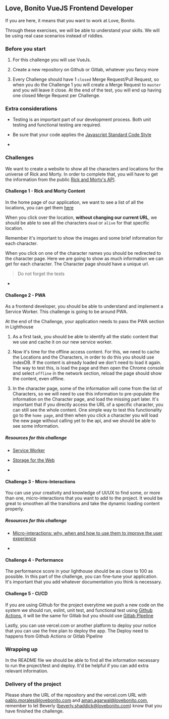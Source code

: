 ## Love, Bonito VueJS Frontend Developer
 
 
If you are here, it means that you want to work at Love, Bonito. 


Through these exercises, we will be able to understand your skills. We will be using real case scenarios instead of riddles. 


### Before you start 

1. For this challenge you will use VueJs. 

2. Create a new repository on Github or Gitlab, whatever you fancy more

3. Every Challenge should have 1 `closed` Merge Request/Pull Request, so when you do the Challenge 1 you will create a Merge Request to `master` and you will leave it close. At the end of the test, you  will end up having one closed Merge Request per Challenge.


### Extra considerations

* Testing is an important part of our development process. Both unit testing and functional testing are required.

* Be sure that your code applies the [Javascript Standard Code Style](https://standardjs.com/) 


-
### Challenges

We want to create a website to show all the characters and locations for the universe of Rick and Morty. In order to complete that, you will have to get the information from the public [Rick and Morty's API](https://rickandmortyapi.com/). 


#### Challenge 1 - Rick and Morty Content

In the home page of our application, we want to see a list of all the locations, you can get them [here](https://rickandmortyapi.com/documentation/#get-all-locations) 

When you click over the location, **without changing our current URL**, we should be able to see all the characters `dead` or `alive` for that specific location. 

Remember it's important to show the images and some brief information for each character. 

When you click on one of the character names you should be redirected to the character page. Here we are going to show as much information we can get for each character. The Character page should have a unique url.

> Do not forget the tests


-

#### Challenge 2 - PWA

As a frontend developer, you should be able to understand and implement a Service Worker. This challenge is going to be around PWA. 

At the end of the Challenge, your application needs to pass the PWA section in Lighthouse

1. As a first task, you should be able to identify all the static content that we use and cache it on our new service worker. 

2. Now it's time for the offline access content. For this, we need to cache the Locations and the Characters, in order to do this you should use indexDB. If the content is already loaded we don't need to load it again. The way to test this, is load the page and then open the Chrome console and select `offline` in the network section, reload the page should show the content, even offline.

3. In the character page, some of the information will come from the list of Characters, so we will need to use this information to pre-populate the information on the Character page, and load the missing part later. It's important that if you directly access the URL of a specific character, you can still see the whole content.
One simple way to test this functionality go to the `home page`, and then when you click a character you will load the new page without calling yet to the api, and we should be able to see some information. 


##### Resources for this challenge

- [Service Worker](https://developers.google.com/web/fundamentals/primers/service-workers)
- [Storage for the Web](https://web.dev/storage-for-the-web/) 


-
#### Challenge 3 - Micro-Interactions

You can use your creativity and knowledge of UI/UX to find some, or more than one, micro-interactions that you want to add to the project. It would be great to smoothen all the transitions and take the dynamic loading content properly. 

##### Resources for this challenge
- [Micro-interactions: why, when and how to use them to improve the user experience](https://uxdesign.cc/micro-interactions-why-when-and-how-to-use-them-to-boost-the-ux-17094b3baaa0)

-
#### Challenge 4 - Performance

The performance score in your lighthouse should be as close to 100 as possible. In this part of the challenge, you can fine-tune your application. It's important that you add whatever documentation you think is necessary. 


#### Challenge 5 - CI/CD

If you are using Github for the project everytime we push a new code on the system we should run, eslint, unit test, and functional test using [Github Actions](https://github.com/features/actions), it will be the same for Gitlab but you should use [Gitlab PIpeline](https://docs.gitlab.com/ee/ci/pipelines/)

Lastly, you can use vercel.com or another platform to deploy your notice that you can use the free plan to deploy the app. The Deploy need to happens from Github Actions or Gitlab Pipeline


### Wrapping up
In the README file we should be able to find all the information necessary to run the project/test and deploy. It'd be helpful if you can add extra relevant information. 

### Delivery of the project

Please share the URL of the repository and the vercel.com URL with pablo.morales@lovebonito.com and aman.agarwal@lovebonito.com, remember to let Beverly (beverly.shaddick@lovebonito.com) know that you have finished the challenge.








